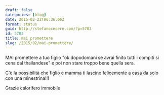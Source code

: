 ```yaml
---
draft: false
categories: [blog]
date: 2015-02-22T06:36:06Z
format: status
guid: http://stefanocecere.com/?p=5703
id: 5703
title: mai promettere
slug: /2015/02/mai-promettere/
---
```


MAI promettere a tuo figlio "ok dopodomani se avrai finito tutti i compiti si cena dal thailandese" e poi non stare troppo bene quella sera.
  
C'è la possibilità che figlio e mamma ti lascino felicemente a casa da solo con una minestrina!!!

Grazie calorifero immobile